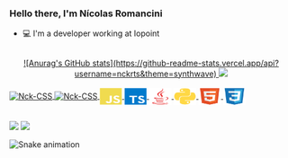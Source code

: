 ### Hello there, I'm Nícolas Romancini
- 💻 I'm a developer working at Iopoint

##

<div align="center">
  <a href="https://github.com/nckrts">
  ![Anurag's GitHub stats](https://github-readme-stats.vercel.app/api?username=nckrts&theme=synthwave)
 <img height="180em" src="https://github-readme-stats.vercel.app/api/top-langs/?username=nckrts&layout=compact&langs_count=7&theme=synthwave"/>
</div>
<div style="display: inline_block"><br>
 <img align="center" alt="Nck-CSS" height="30" width="40" src="https://cdn.jsdelivr.net/gh/devicons/devicon/icons/angularjs/angularjs-plain.svg">
  <img align="center" alt="Nck-CSS" height="30" width="40" src="https://cdn.jsdelivr.net/gh/devicons/devicon/icons/laravel/laravel-plain.svg">
  <img align="center" alt="Nck-Js" height="30" width="40" src="https://raw.githubusercontent.com/devicons/devicon/master/icons/javascript/javascript-plain.svg">
  <img align="center" alt="Nck-Ts" height="30" width="40" src="https://raw.githubusercontent.com/devicons/devicon/master/icons/typescript/typescript-plain.svg">
  <img align="center" alt="Nck-Java" height="30" width="40" src="https://raw.githubusercontent.com/devicons/devicon/master/icons/java/java-plain.svg">
  <img align="center" alt="Nck-Python" height="30" width="40" src="https://raw.githubusercontent.com/devicons/devicon/master/icons/python/python-plain.svg">
  <img align="center" alt="Nck-HTML" height="30" width="40" src="https://raw.githubusercontent.com/devicons/devicon/master/icons/html5/html5-original.svg">
  <img align="center" alt="Nck-CSS" height="30" width="40" src="https://raw.githubusercontent.com/devicons/devicon/master/icons/css3/css3-original.svg">

</div>

##
 
<div>
  <a href="https://instagram.com/n3k0_las" target="_blank"><img src="https://img.shields.io/badge/-Instagram-%23E4405F?style=for-the-badge&logo=instagram&logoColor=white" target="_blank"></a>
  <a href="https://www.linkedin.com/in/nícolas-romancini-197131149" target="_blank"><img src="https://img.shields.io/badge/-LinkedIn-%230077B5?style=for-the-badge&logo=linkedin&logoColor=white" target="_blank"></a> 
  
  ![Snake animation](https://github.com/nckrts/nckrts/blob/output/github-contribution-grid-snake.svg)

</div>
